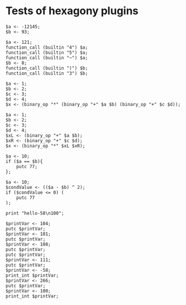 # Tests of hexagony plugins

```polygolf
$a <- -12145;
$b <- 93;
```

```polygolf plugins.limitSetOp(999)
$a <- 121;
function_call (builtin "4") $a;
function_call (builtin "5") $a;
function_call (builtin "~") $a;
$b <- 8;
function_call (builtin ")") $b;
function_call (builtin "3") $b;
```

```polygolf
$a <- 1;
$b <- 2;
$c <- 3;
$d <- 4;
$x <- (binary_op "*" (binary_op "+" $a $b) (binary_op "+" $c $d));
```

```polygolf plugins.decomposeExpressions
$a <- 1;
$b <- 2;
$c <- 3;
$d <- 4;
$xL <- (binary_op "+" $a $b);
$xR <- (binary_op "+" $c $d);
$x <- (binary_op "*" $xL $xR);
```

```polygolf
$a <- 10;
if ($a == $b){
    putc 77;
};
```

```polygolf plugins.extractConditions
$a <- 10;
$condValue <- (($a - $b) ^ 2);
if ($condValue <= 0) (
    putc 77
);
```

```polygolf
print "hello-58\n100";
```

```polygolf plugins.printTextLiteral
$printVar <- 104;
putc $printVar;
$printVar <- 101;
putc $printVar;
$printVar <- 108;
putc $printVar;
putc $printVar;
$printVar <- 111;
putc $printVar;
$printVar <- -58;
print_int $printVar;
$printVar <- 266;
putc $printVar;
$printVar <- 100;
print_int $printVar;
```
